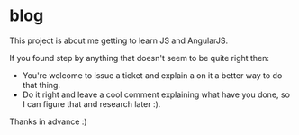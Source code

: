 # blog

This project is about me getting to learn JS and AngularJS.

If you found step by anything that doesn't seem to be quite right then:
  * You're welcome to issue a ticket and explain a on it a better way to do that thing.
  * Do it right and leave a cool comment explaining what have you done, so I can figure that and research later :).
  
Thanks in advance :)
